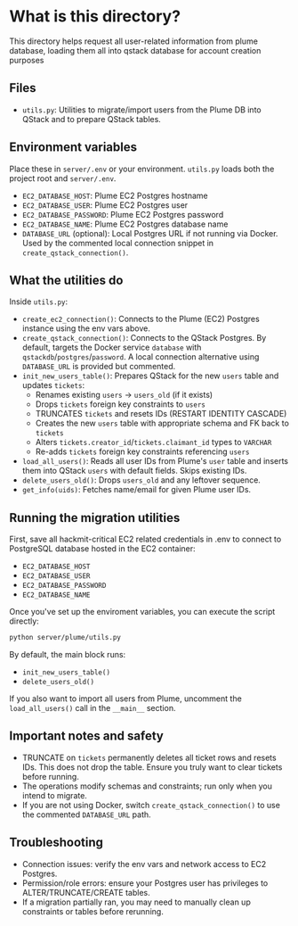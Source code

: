 # What is this directory?
This directory helps request all user-related information from plume database, loading them all into qstack database for account creation purposes

## Files
- `utils.py`: Utilities to migrate/import users from the Plume DB into QStack and to prepare QStack tables.

## Environment variables
Place these in `server/.env` or your environment. `utils.py` loads both the project root and `server/.env`.
- `EC2_DATABASE_HOST`: Plume EC2 Postgres hostname
- `EC2_DATABASE_USER`: Plume EC2 Postgres user
- `EC2_DATABASE_PASSWORD`: Plume EC2 Postgres password
- `EC2_DATABASE_NAME`: Plume EC2 Postgres database name
- `DATABASE_URL` (optional): Local Postgres URL if not running via Docker. Used by the commented local connection snippet in `create_qstack_connection()`.

## What the utilities do
Inside `utils.py`:
- `create_ec2_connection()`: Connects to the Plume (EC2) Postgres instance using the env vars above.
- `create_qstack_connection()`: Connects to the QStack Postgres. By default, targets the Docker service `database` with `qstackdb`/`postgres`/`password`. A local connection alternative using `DATABASE_URL` is provided but commented.
- `init_new_users_table()`: Prepares QStack for the new `users` table and updates `tickets`:
  - Renames existing `users` → `users_old` (if it exists)
  - Drops `tickets` foreign key constraints to `users`
  - TRUNCATES `tickets` and resets IDs (RESTART IDENTITY CASCADE)
  - Creates the new `users` table with appropriate schema and FK back to `tickets`
  - Alters `tickets.creator_id`/`tickets.claimant_id` types to `VARCHAR`
  - Re-adds `tickets` foreign key constraints referencing `users`
- `load_all_users()`: Reads all user IDs from Plume's `user` table and inserts them into QStack `users` with default fields. Skips existing IDs.
- `delete_users_old()`: Drops `users_old` and any leftover sequence.
- `get_info(uids)`: Fetches name/email for given Plume user IDs.

## Running the migration utilities
First, save all hackmit-critical EC2 related credentials in .env to connect to PostgreSQL database hosted in the EC2 container:
- `EC2_DATABASE_HOST`
- `EC2_DATABASE_USER`
- `EC2_DATABASE_PASSWORD`
- `EC2_DATABASE_NAME`

Once you've set up the enviroment variables, you can execute the script directly:

```bash
python server/plume/utils.py
```

By default, the main block runs:
- `init_new_users_table()`
- `delete_users_old()`

If you also want to import all users from Plume, uncomment the `load_all_users()` call in the `__main__` section.

## Important notes and safety
- TRUNCATE on `tickets` permanently deletes all ticket rows and resets IDs. This does not drop the table. Ensure you truly want to clear tickets before running.
- The operations modify schemas and constraints; run only when you intend to migrate.
- If you are not using Docker, switch `create_qstack_connection()` to use the commented `DATABASE_URL` path.

## Troubleshooting
- Connection issues: verify the env vars and network access to EC2 Postgres.
- Permission/role errors: ensure your Postgres user has privileges to ALTER/TRUNCATE/CREATE tables.
- If a migration partially ran, you may need to manually clean up constraints or tables before rerunning.